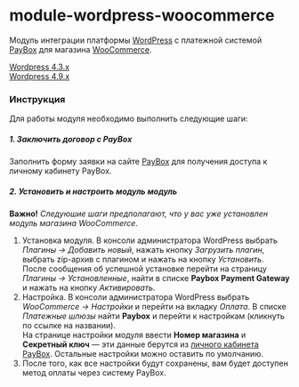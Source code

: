 # module-wordpress-woocommerce  
  
Модуль интеграции платформы [WordPress](https://wordpress.org/) с платежной системой [PayBox](http://paybox.money) для магазина [WooCommerce](http://www.woothemes.com/woocommerce/).  

[Wordpress 4.3.x](https://github.com/PayBox/module-wordpress-woocommerce/archive/4.3.zip)  
[Wordpress 4.9.x](https://github.com/PayBox/module-wordpress-woocommerce/archive/4.9.zip)  
  
### Инструкция  
  
Для работы модуля необходимо выполнить следующие шаги:  
  
##### 1. Заключить договор с PayBox  
  
Заполнить форму заявки на сайте [PayBox](http://paybox.money) для получения доступа к личному кабинету PayBox.  
  
##### 2. Установить и настроить модуль модуль  
  
**Важно!** *Следуюшие шаги предполагают, что у вас уже установлен модуль магазина WooCommerce*.  
  
1. Установка модуля. В консоли администратора WordPress выбрать *Плагины &rarr; Добавить новый*, нажать кнопку *Загрузить плагин*, выбрать zip-архив с плагином и нажать на кнопку *Установить*.
После сообщения об успешной установке перейти на страницу *Плагины &rarr; Установленные*, найти в списке **Paybox Payment Gateway** и нажать на кнопку *Активировать*.  
2. Настройка. В консоли администратора WordPress выбрать *WooCommerce &rarr; Настройки* и перейти на вкладку *Оплата*. В списке *Платежные шлюзы* найти **Paybox** и перейти к настройкам (кликнуть по ссылке на названии).  
На странице настройки модуля ввести **Номер магазина** и **Секретный ключ** &mdash; эти данные берутся из [личного кабинета PayBox](https://paybox.money/admin). Остальные настройки можно оставить по умолчанию.
3. После того, как все настройки будут сохранены, вам будет доступен метод оплаты через систему PayBox.  
